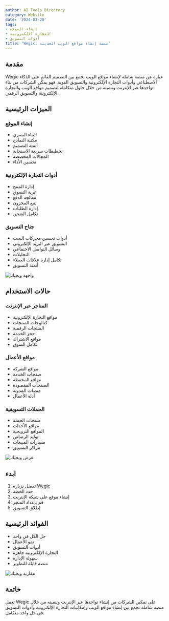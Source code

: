 ```yaml
---
author: AI Tools Directory
category: Website
date: '2024-03-20'
tags:
- إنشاء الموقع
- التجارة الإلكترونية
- أدوات التسويق
title: 'Wegic: منصة إنشاء مواقع الويب الحديثة'
---
```


## مقدمة

Wegic عبارة عن منصة شاملة لإنشاء مواقع الويب تجمع بين التصميم القائم على الذكاء الاصطناعي وأدوات التجارة الإلكترونية والتسويق القوية. فهو يمكّن الشركات من بناء تواجدها عبر الإنترنت وتنميته من خلال حلول متكاملة لتصميم مواقع الويب والتجارة الإلكترونية والتسويق الرقمي.

## الميزات الرئيسية

### إنشاء الموقع
- البناء البصري
- مكتبة النماذج
- أتمتة التصميم
- تخطيطات سريعة الاستجابة
- المجالات المخصصة
- تحسين الأداء

### أدوات التجارة الإلكترونية
- إدارة المنتج
- عربة التسوق
- معالجة الدفع
- تتبع المخزون
- إدارة الطلبات
- تكامل الشحن

### جناح التسويق
- أدوات تحسين محركات البحث
- التسويق عبر البريد الإلكتروني
- وسائل التواصل الاجتماعي
- التحليلات
- تكامل إدارة علاقات العملاء
- أتمتة التسويق

![واجهة ويجيك](/imgs/wegic/interface.jpg)

## حالات الاستخدام

### المتاجر عبر الإنترنت
- مواقع التجارة الإلكترونية
- كتالوجات المنتجات
- المنتجات الرقمية
- حجز الخدمة
- مواقع الاشتراك
- تكامل السوق

### مواقع الأعمال
- مواقع الشركة
- صفحات الخدمة
- مواقع المحفظة
- الصفحات المقصودة
- منصات المدونة
- أدلة الأعمال

### الحملات التسويقية
- صفحات الحملة
- مواقع الأحداث
- المواقع الترويجية
- توليد الرصاص
- مسارات المبيعات
- مراكز التسويق

![عرض ويجيك](/imgs/wegic/demo.jpg)

## ابدء

1. تفضل بزيارة [Wegic](https://wegic.com)
2. حدد الخطة
3. إنشاء موقع على شبكة الإنترنت
4. قم بإعداد المتجر
5. إطلاق التسويق

## الفوائد الرئيسية

- حل الكل في واحد
- نمو الأعمال
- أدوات التسويق
- التجارة الإلكترونية جاهزة
- سهولة الإدارة
- منصة قابلة للتطوير

![مقارنة ويجيك](/imgs/wegic/comparison.jpg)

## خاتمة

تعمل Wegic على تمكين الشركات من إنشاء تواجدها عبر الإنترنت وتنميته من خلال منصة شاملة تجمع بين إنشاء مواقع الويب وإمكانيات التجارة الإلكترونية وأدوات التسويق في حل واحد متكامل.